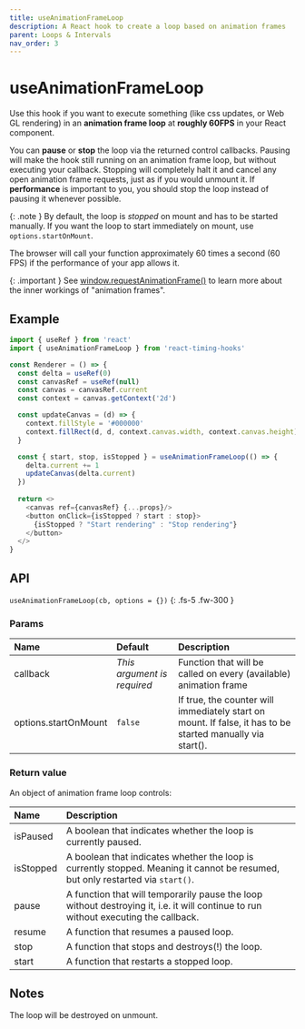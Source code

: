 ```yaml
---
title: useAnimationFrameLoop
description: A React hook to create a loop based on animation frames
parent: Loops & Intervals
nav_order: 3
---
```


# useAnimationFrameLoop

Use this hook if you want to execute something (like css updates, or Web GL rendering) in an **animation frame
loop** at **roughly 60FPS** in your React component.

You can **pause** or **stop** the loop via the returned control callbacks.
Pausing will make the hook still running on an animation frame loop, but without executing your callback. 
Stopping will completely halt it and cancel any open animation frame requests, just as if you would unmount it.
If **performance** is important to you, you should stop the loop instead of pausing it whenever possible.

{: .note }
By default, the loop is _stopped_ on mount and has to be started manually. If you want the loop to start immediately on mount, use `options.startOnMount`.

The browser will call your function approximately 60 times a second (60 FPS) if the performance of your app allows it.

{: .important }
See [window.requestAnimationFrame()][raf-mdn] to learn more about the inner workings of "animation frames".

## Example

```javascript
import { useRef } from 'react'
import { useAnimationFrameLoop } from 'react-timing-hooks'

const Renderer = () => {
  const delta = useRef(0)
  const canvasRef = useRef(null)
  const canvas = canvasRef.current
  const context = canvas.getContext('2d')

  const updateCanvas = (d) => {
    context.fillStyle = '#000000'
    context.fillRect(d, d, context.canvas.width, context.canvas.height)
  }

  const { start, stop, isStopped } = useAnimationFrameLoop(() => {
    delta.current += 1
    updateCanvas(delta.current)
  })
  
  return <>
    <canvas ref={canvasRef} {...props}/>
    <button onClick={isStopped ? start : stop}>
      {isStopped ? "Start rendering" : "Stop rendering"}
    </button>
  </>
}
```

## API

`useAnimationFrameLoop(cb, options = {})`
{: .fs-5 .fw-300 }

### Params

| Name                 | Default                      | Description                                                                                                |
|:---------------------|:-----------------------------|:-----------------------------------------------------------------------------------------------------------|
| callback             | _This argument is required_  | Function that will be called on every (available) animation frame                                          |
| options.startOnMount | `false`                      | If true, the counter will immediately start on mount. If false, it has to be started manually via start(). |

### Return value

An object of animation frame loop controls:

| Name      | Description                                                                                                                     |
|:----------|:--------------------------------------------------------------------------------------------------------------------------------|
| isPaused  | A boolean that indicates whether the loop is currently paused.                                                                  |
| isStopped | A boolean that indicates whether the loop is currently stopped. Meaning it cannot be resumed, but only restarted via `start()`. |
| pause     | A function that will temporarily pause the loop without destroying it, i.e. it will continue to run without executing the callback. |
| resume    | A function that resumes a paused loop.                                                                                          |
| stop      | A function that stops and destroys(!) the loop.                                                                                 |
| start     | A function that restarts a stopped loop.     

## Notes

The loop will be destroyed on unmount.

[raf-mdn]: https://developer.mozilla.org/en-US/docs/Web/API/window/requestAnimationFrame